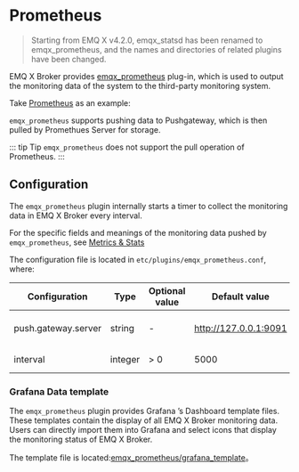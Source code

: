 # Prometheus

> Starting from EMQ X v4.2.0, emqx_statsd has been renamed to emqx_prometheus, and the names and directories of related plugins have been changed.

EMQ X Broker provides [emqx_prometheus](https://github.com/emqx/emqx-prometheus) plug-in, which is used to output the monitoring data of the system to the third-party monitoring system.

Take  [Prometheus](https://prometheus.io) as an example:

`emqx_prometheus` supports pushing data to Pushgateway, which is then pulled by Promethues Server for storage.

::: tip Tip
`emqx_prometheus` does not support the pull operation of Prometheus.
:::

## Configuration

The `emqx_prometheus` plugin internally starts a timer to collect the monitoring data in EMQ X Broker every interval.

For the specific fields and meanings of the monitoring data pushed by `emqx_prometheus`, see [Metrics & Stats](../advanced/metrics-and-stats.md)

The configuration file is located in `etc/plugins/emqx_prometheus.conf`, where:

| Configuration       | Type    | Optional value | Default value         | Description                     |
| ------------------- | ------- | -------------- | --------------------- | ------------------------------- |
| push.gateway.server | string  | -              | http://127.0.0.1:9091 | Prometheus' PushGateway address |
| interval            | integer | > 0            | 5000                  | Push interval, unit: ms         |

### Grafana Data template

The `emqx_prometheus` plugin provides Grafana ’s Dashboard template files. These templates contain the display of all EMQ X Broker monitoring data. Users can directly import them into Grafana and select icons that display the monitoring status of EMQ X Broker.

The template file is located:[emqx_prometheus/grafana_template](https://github.com/emqx/emqx-prometheus/tree/master/grafana_template)。

